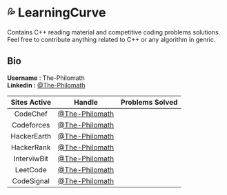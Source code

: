 # :sweat_drops: LearningCurve
Contains C++ reading material and competitive coding problems solutions. Feel free to contribute anything related to C++ or any algorithm in genric.

## Bio 
**Username** : The-Philomath <br />
**Linkedin :** [@The-Philomath](www.linkedin.com/in/ramandeep-punia)

| Sites Active | Handle | Problems Solved |
| :--: | :--: | :--: |
| CodeChef | [@The-Philomath](https://www.codechef.com/users/ramandeeppunia) |
| Codeforces | [@The-Philomath](http://codeforces.com/profile/punia.ramandeep) |
| HackerEarth | [@The-Philomath](https://www.hackerearth.com/@ramandeep_punia) |
| HackerRank | [@The-Philomath](https://www.hackerrank.com/punia_ramandeep) |
| InterviwBit | [@The-Philomath](https://www.interviewbit.com/profile/ThePhilomath) |
| LeetCode | [@The-Philomath](https://leetcode.com/the_philomath/) |
| CodeSignal | [@The-Philomath](https://app.codesignal.com/profile/ramandeep_p) |
